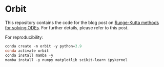 # Orbit

This repository contains the code for the blog post on [Runge-Kutta methods for solving ODEs](https://www.fabriziomusacchio.com/blog/2020-10-03-runge_kutta/). For further details, please refer to this post.


For reproducibility:

```powershell
conda create -n orbit -y python=3.9
conda activate orbit
conda install mamba -y
mamba install -y numpy matplotlib scikit-learn ipykernel
```
